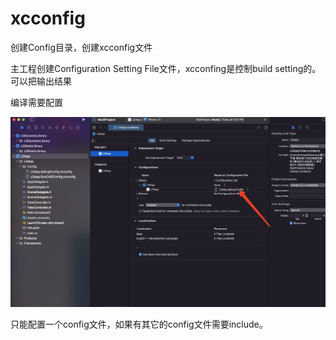 # xcconfig

创建Config目录，创建xcconfig文件

主工程创建Configuration Setting File文件，xcconfing是控制build setting的。可以把输出结果

编译需要配置

![image-20220122214525548](xcconfig.assets/image-20220122214525548.png)

只能配置一个config文件，如果有其它的config文件需要include。